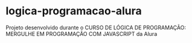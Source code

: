 # logica-programacao-alura
Projeto desenvolvido durante o  CURSO DE LÓGICA DE PROGRAMAÇÃO: MERGULHE EM PROGRAMAÇÃO COM JAVASCRIPT da Alura 
